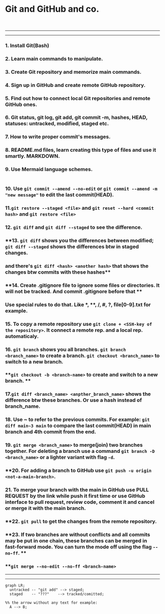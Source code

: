 # Git and GitHub and co. <br> <br>
---
---
### **1. Install Git(Bash)** <br>
### **2. Learn main commands to manipulate.** <br>
### **3. Create Git repository and memorize main commands.** <br>
### **4. Sign up in GitHub and create remote GitHub repository.** <br>
### **5. Find out how to connect local Git repositories and remote GitHub ones.** <br>
### **6. Git status, git log, git add, git commit -m, hashes, HEAD, statuses: untracked, modified, staged etc.** <br>
### **7. How to write proper commit's messages.** <br>
### **8. README.md files, learn creating this type of files and use it smartly. MARKDOWN.** <br>
### **9. Use Mermaid language schemes.** <br> <br>
### **10. Use `git commit --amend --no-edit` or `git commit --amend -m "new message"` to edit the last commit(HEAD).** <br>
### **11.`git restore --staged <file>` and `git reset --hard <commit hash>` and `git restore <file>`** <br>
### **12. `git diff` and `git diff --staged` to see the difference.** <br>
### **13. `git diff` shows you the differences between modified; `git diff --staged` shows the differences btw in staged changes.
### and  there's `git diff <hash> <another hash>` that shows the changes btw commits with these hashes** <br>
### **14. Create .gitignore file to ignore some files or directories. It will not be tracked. And commit .gitignore before that ** <br>
### Use special rules to do that. Like *, **, /, #, ?, file[0-9].txt for example. <br>
### **15. To copy a remote repository use `git clone + <SSH-key of the repository>`. It connect a remote rep. and a local rep. automaticaly.** <br>
### **16. `git branch` shows you all branches. `git branch <branch_name>` to create a branch. `git checkout <branch_name>` to switch to a new branch.**
### **`git checkout -b <branch-name>` to create and switch to a new branch. ** <br>
### **17.`git diff <branch_name> <anpther_branch_name>` shows the difference btw these branches. Or use a hash instead of branch_name.** <br>
### **18. Use ~ to refer to the previous commits. For example: `git diff main~3 main` to compare the last commit(HEAD) in main branch and 4th commit from the end.** <br>
### **19. `git merge <branch_name>` to merge(join) two branches together. For deleting a branch use a command `git branch -D <branch_name>` or a lighter variant with flag `-d`.** <br>
### **20. For adding a branch to GitHub use `git push -u origin <not-a-main-branch>`. 
### **21. To merge your branch with the main in GitHub use PULL REQUEST by the link while push it first time or use GitHub interface to pull request, review code, comment it and cancel or merge it with the main branch.**<br>
### **22. `git pull` to get the changes from the remote repository.
### **23. If two branches are without conflicts and all commits may be put in one chain, these branches can be merged in fast-forward mode. You can turn the mode off using the flag `--no-ff`. **
### **`git merge --no-edit --no-ff <branch-name>`
---
---


```mermaid
graph LR;
  untracked -- "git add" --> staged;
  staged    -- "???"    --> tracked/comitted;

%% the arrow without any text for example:
  A --> B;
```